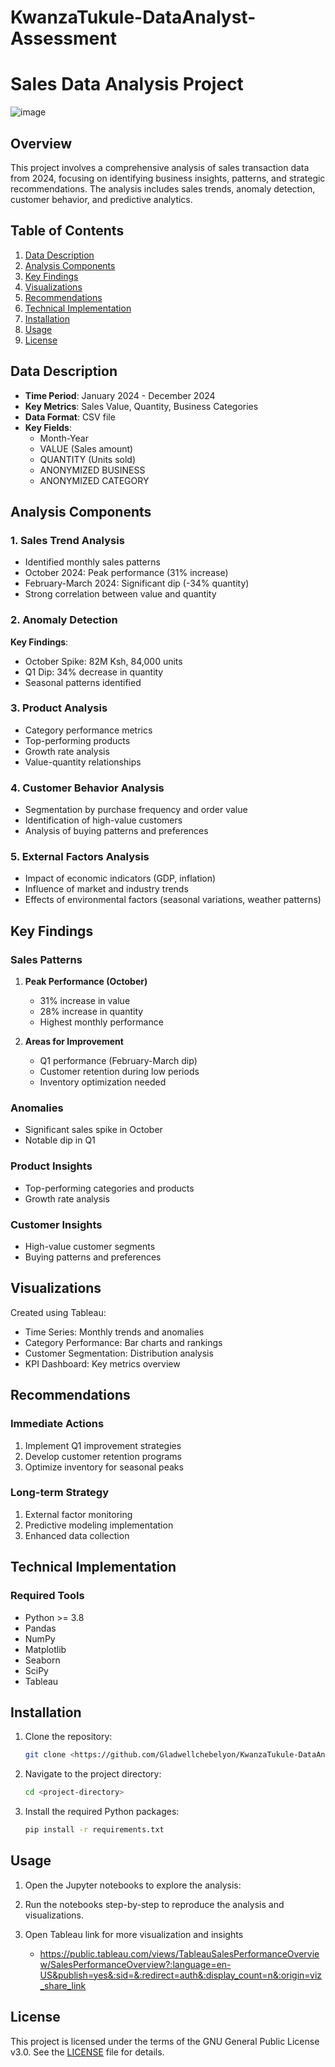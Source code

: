 # KwanzaTukule-DataAnalyst-Assessment

# Sales Data Analysis Project

![image](https://github.com/user-attachments/assets/72535966-9a1a-4c2d-9e9f-66e3a608f734)


## Overview
This project involves a comprehensive analysis of sales transaction data from 2024, focusing on identifying business insights, patterns, and strategic recommendations. The analysis includes sales trends, anomaly detection, customer behavior, and predictive analytics.

## Table of Contents
1. [Data Description](#data-description)
2. [Analysis Components](#analysis-components)
3. [Key Findings](#key-findings)
4. [Visualizations](#visualizations)
5. [Recommendations](#recommendations)
6. [Technical Implementation](#technical-implementation)
7. [Installation](#installation)
8. [Usage](#usage)
9. [License](#license)

## Data Description
- **Time Period**: January 2024 - December 2024
- **Key Metrics**: Sales Value, Quantity, Business Categories
- **Data Format**: CSV file
- **Key Fields**:
  - Month-Year
  - VALUE (Sales amount)
  - QUANTITY (Units sold)
  - ANONYMIZED BUSINESS
  - ANONYMIZED CATEGORY

## Analysis Components

### 1. Sales Trend Analysis
- Identified monthly sales patterns
- October 2024: Peak performance (31% increase)
- February-March 2024: Significant dip (-34% quantity)
- Strong correlation between value and quantity

### 2. Anomaly Detection
**Key Findings**:
- October Spike: 82M Ksh, 84,000 units
- Q1 Dip: 34% decrease in quantity
- Seasonal patterns identified

### 3. Product Analysis
- Category performance metrics
- Top-performing products
- Growth rate analysis
- Value-quantity relationships

### 4. Customer Behavior Analysis
- Segmentation by purchase frequency and order value
- Identification of high-value customers
- Analysis of buying patterns and preferences

### 5. External Factors Analysis
- Impact of economic indicators (GDP, inflation)
- Influence of market and industry trends
- Effects of environmental factors (seasonal variations, weather patterns)

## Key Findings

### Sales Patterns
1. **Peak Performance (October)**
   - 31% increase in value
   - 28% increase in quantity
   - Highest monthly performance

2. **Areas for Improvement**
   - Q1 performance (February-March dip)
   - Customer retention during low periods
   - Inventory optimization needed

### Anomalies
- Significant sales spike in October
- Notable dip in Q1

### Product Insights
- Top-performing categories and products
- Growth rate analysis

### Customer Insights
- High-value customer segments
- Buying patterns and preferences

## Visualizations
Created using Tableau:
- Time Series: Monthly trends and anomalies
- Category Performance: Bar charts and rankings
- Customer Segmentation: Distribution analysis
- KPI Dashboard: Key metrics overview


## Recommendations

### Immediate Actions
1. Implement Q1 improvement strategies
2. Develop customer retention programs
3. Optimize inventory for seasonal peaks

### Long-term Strategy
1. External factor monitoring
2. Predictive modeling implementation
3. Enhanced data collection

## Technical Implementation

### Required Tools
- Python >= 3.8
- Pandas
- NumPy
- Matplotlib
- Seaborn
- SciPy
- Tableau

## Installation
1. Clone the repository:
    ```sh
    git clone <https://github.com/Gladwellchebelyon/KwanzaTukule-DataAnalyst-Assesment>
    ```
2. Navigate to the project directory:
    ```sh
    cd <project-directory>
    ```
3. Install the required Python packages:
    ```sh
    pip install -r requirements.txt
    ```

## Usage
1. Open the Jupyter notebooks to explore the analysis:
   
2. Run the notebooks step-by-step to reproduce the analysis and visualizations.

3. Open Tableau link for more visualization and insights 
   - https://public.tableau.com/views/TableauSalesPerformanceOverview/SalesPerformanceOverview?:language=en-US&publish=yes&:sid=&:redirect=auth&:display_count=n&:origin=viz_share_link
   
## License
This project is licensed under the terms of the GNU General Public License v3.0. See the [LICENSE](http://_vscodecontentref_/3) file for details.
